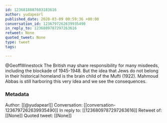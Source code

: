 ```yaml
---
id: 1236818887603183616
author: yudapearl
published_date: 2020-03-09 00:59:36 +00:00
conversation_id: 1236797262639935490
in_reply_to: 1236809787297263616
retweet: None
quoted_tweet: None
type: tweet
tags:

---
```


@GeoffWinestock The British may share responsibility for many misdeeds, including the blockade of 1945-1948. But the idea that Jews do not belong in their historical homeland is the brain child of the Mufti (1922). Mahmoud Abbas is still harboring this very idea and we see the consequences.

### Metadata

Author: [[@yudapearl]]
Conversation: [[conversation-1236797262639935490]]
In reply to: [[1236809787297263616]]
Retweet of: [[None]]
Quoted tweet: [[None]]
